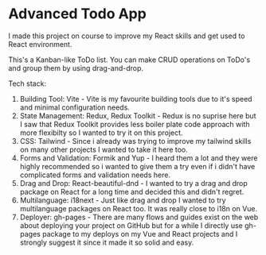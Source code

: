 # Advanced Todo App

I made this project on course to improve my React skills and get used to React environment.

This's a Kanban-like ToDo list. You can make CRUD operations on ToDo's and group them by using drag-and-drop.

Tech stack:

1. Building Tool: Vite - Vite is my favourite building tools due to it's speed and minimal configuration needs.
2. State Management: Redux, Redux Toolkit - Redux is no suprise here but I saw that Redux Toolkit provides less boiler plate code approach with more flexibilty so I wanted to try it on this project.
3. CSS: Tailwind - Since i already was trying to improve my tailwind skills on many other projects I wanted to take it here too.
4. Forms and Validation: Formik and Yup - I heard them a lot and they were highly recommended so i wanted to give them a try even if i didn't have complicated forms and validation needs here.
5. Drag and Drop: React-beautiful-dnd - I wanted to try a drag and drop package on React for a long time and decided this and didn't regret.
6. Multilanguage: i18next - Just like drag and drop I wanted to try multilanguage packages on React too. It was really close to i18n on Vue.
7. Deployer: gh-pages - There are many flows and guides exist on the web about deploying your project on GitHub but for a while I directly use gh-pages package to my deploys on my Vue and React projects and I strongly suggest it since it made it so solid and easy.
